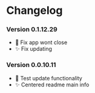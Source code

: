 ﻿# Changelog

### Version 0.1.12.29
- 🔄 Fix app wont close
- ✨ Fix updating

### Version 0.0.10.11
- 🔄 Test update functionality
- ✨ Centered readme main info

